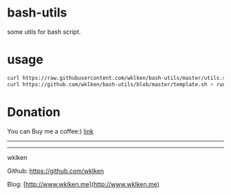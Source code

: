 # bash-utils

some utils for bash script.

# usage


```bash
curl https://raw.githubusercontent.com/wklken/bash-utils/master/utils.sh > utils.sh
curl https://github.com/wklken/bash-utils/blob/master/template.sh > run.sh
```

# Donation

You can Buy me a coffee:)  [link](http://www.wklken.me/pages/donation.html)


------------------------
------------------------

wklken

Github: https://github.com/wklken

Blog: [http://www.wklken.me](http://www.wklken.me)
